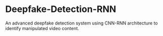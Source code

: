 # Deepfake-Detection-RNN
An advanced deepfake detection system using CNN-RNN architecture to identify manipulated video content.
